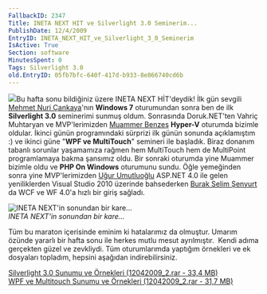 ```yaml
---
FallbackID: 2347
Title: INETA NEXT HIT ve Silverlight 3.0 Seminerim...
PublishDate: 12/4/2009
EntryID: INETA_NEXT_HIT_ve_Silverlight_3_0_Seminerim
IsActive: True
Section: software
MinutesSpent: 0
Tags: Silverlight 3.0
old.EntryID: 05fb7bfc-640f-417d-b933-8e866740cd6b
---
```

![](http://cdn.daron.yondem.com/assets/2347/12042009_4.jpg)Bu hafta sonu
bildiğiniz üzere INETA NEXT HİT'deydik! İlk gün sevgili [Mehmet Nuri
Çankaya](http://www.nuricankaya.com/)'nın **Windows 7** oturumundan
sonra ben de ilk **Silverlight 3.0** seminerimi sunmuş oldum. Sonrasında
Doruk.NET'ten Vahriç Muhtaryan ve MVP'lerimizden [Muammer
Benzeş](http://www.muammerbenzes.com/) **Hyper-V** oturumda bizimle
oldular. İkinci günün programındaki sürprizi ilk günün sonunda
açıklamıştım :) ve ikinci güne "**WPF ve MultiTouch**" semineri ile
başladık. Biraz donanım tabanlı sorunlar yaşamamıza rağmen hem
MultiTouch hem de MultiPoint programlamaya bakma şansımız oldu. Bir
sonraki oturumda yine Muammer bizimle oldu ve **PHP On Windows**
oturumunu sundu. Öğle yemeğinden sonra yine MVP'lerimizden [Uğur
Umutluoğlu](http://www.umutluoglu.com/) ASP.NET 4.0 ile gelen
yeniliklerden Visual Studio 2010 üzerinde bahsederken [Burak Selim
Şenyurt](http://www.bsenyurt.com/) da WCF ve WF 4.0'a hızlı bir giriş
sağladı.

![INETA NEXT'in sonundan bir
kare...](http://cdn.daron.yondem.com/assets/2347/12042009_1.jpg)\
*INETA NEXT'in sonundan bir kare...*

Tüm bu maraton içerisinde eminim ki hatalarımız da olmuştur. Umarım
özünde yararlı bir hafta sonu ile herkes mutlu mesut ayrılmıştır.  Kendi
adıma gerçekten güzel ve zevkliydi. Tüm oturumlarımda yaptığım örnekleri
ve ek dosyaları topladım, hepsini aşağıdan indirebilirsiniz.

[Silverlight 3.0 Sunumu ve Örnekleri (12042009\_2.rar - 33,4
MB)](http://cdn.daron.yondem.com/assets/2347/12042009_2.rar)\
 [WPF ve Multitouch Sunumu ve Örnekleri (12042009\_2.rar - 31,7
MB)](http://cdn.daron.yondem.com/assets/2347/12042009_3.rar)


